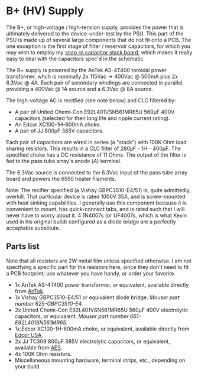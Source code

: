 # B+ (HV) Supply

The B+, or high-voltage / high-tension supply, provides the power that is
ultimately delivered to the device-under-test by the PSU.  This part of
the PSU is made up of several large components that do not fit onto a PCB.
The one exception is the first stage of filter / reservoir capacitors,
for which you may wish to employ my [snap-in capacitor stack board](../../../../Tube_Audio/Helper_Circuits/SnapInCapStack), which makes it really easy to deal with the
capacitors spec'd in the schematic.

The B+ supply is powered by the AnTek AS-4T400 toroidal power transformer,
whch is nominally 2x 115Vac -> 400Vac @ 500mA plus 2x 6.3Vac @ 4A.  Each
pair of secondary windings are connected in parallel, providing a
400Vac @ 1A source and a 6.3Vac @ 8A source.

The high-voltage AC is recitfied (see note below) and CLC filtered by:
* A pair of United Chemi-Con E92L401VSN561MR65U 560µF 400V capacitors
(selected for their long life and ripple current rating).
* An Edcor XC100-1H-600mA choke.
* A pair of JJ 800µF 385V capacitors.

Each pair of capacitors are wired in series (a "stack") with 100K Ohm load sharing
resistors.  This results in a CLC filter of 280µF - 1H - 400µF.  The specified
choke has a DC resistance of 11 Ohms.  The output of the filter is fed to the
pass tube array's anode (_A_) terminal.

The 6.3Vac source is connected to the 6.3Vac input of the pass tube array
board and powers the 6550 heater filaments.

Note: The recifier specified (a Vishay GBPC3510-E4/51) is, quite admittedly,
overkill.  That particular device is rated 1000V 35A, and is screw-mounted
with heat sinking capabilities.  I generally use this component because it is
convenient to mount, has quick-connect tabs, and is rated such that I will
never have to worry about it.  4 1N4007s (or UF4007s, which is what Kevin used
in his original build) configured as a diode bridge are a perfectly acceptable
substitute.

## Parts list

Note that all resistors are 2W metal film unless specified otherwise.  I am
not specifying a specific part for the resistors here, since they don't need
to fit a PCB footprint; use whatever you have handy, or order your favorite.

* 1x AnTek AS-4T400 power transformer, or equivalent, available directly
from [AnTek](https://www.antekinc.com/as-4t400-400va-400v-transformer/).
* 1x Vishay GBPC3510-E4/51 or equivalent diode bridge.
_Mouser part number 625-GBPC3510-E4._
* 2x United Chemi-Con E92L401VSN561MR65U 560µF 400V electrolytic
capacitors, or equivalent.
_Mouser part number 661-E92L401SN561MR65._
* 1x Edcor XC100-1H-600mA choke, or equivalent, available directly
from [Edcor USA](https://edcorusa.com/products/xc100-1h-600ma-1h-600ma-choke).
* 2x JJ TC309 800µF 385V electrolytic capacitors,
or equivalent, available from [AES](https://www.tubesandmore.com/products/capacitor-jj-electronics-385v-800-f-electrolytic).
* 4x 100K Ohm resistors.
* Miscellaneous mounting hardware, terminal strips, etc., depending on your build.
